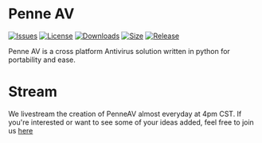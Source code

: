 # Penne AV

[![Issues](https://img.shields.io/github/issues/penetrum-security/penne?style=social)](https://github.com/penetrum-security/Penne/issues)
[![License](https://img.shields.io/github/license/penetrum-security/penne?style=social)](https://github.com/penetrum-security/penne)
[![Downloads](https://img.shields.io/github/downloads/penetrum-security/penne/total?style=social)](https://github.com/penetrum-security/penne)
[![Size](https://img.shields.io/github/languages/code-size/penetrum-security/penne?style=social)](https://github.com/penetrum-security)
[![Release](https://img.shields.io/github/v/tag/penetrum-security/penne?style=social)](https://github.com/penetrum-security)

Penne AV is a cross platform Antivirus solution written in python for portability and ease. 

# Stream

We livestream the creation of PenneAV almost everyday at 4pm CST. If you're interested or want to see some of your ideas added, feel free to join us [here](https://www.youtube.com/channel/UC4iWhlT9utKckno412H97yA) 
